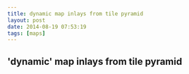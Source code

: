 ```yaml
---
title: dynamic map inlays from tile pyramid
layout: post
date: 2014-08-19 07:53:19
tags: [maps]
---
```

## 'dynamic' map inlays from tile pyramid

